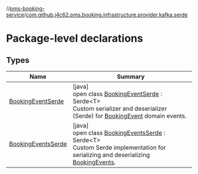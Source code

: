 //[pms-booking-service](../../index.md)/[com.github.j4c62.pms.booking.infrastructure.provider.kafka.serde](index.md)

# Package-level declarations

## Types

| Name | Summary |
|---|---|
| [BookingEventSerde](-booking-event-serde/index.md) | [java]<br>open class [BookingEventSerde](-booking-event-serde/index.md) : Serde&lt;T&gt; <br>Custom serializer and deserializer (Serde) for [BookingEvent](../com.github.j4c62.pms.booking.domain.aggregate.event/-booking-event/index.md) domain events. |
| [BookingEventsSerde](-booking-events-serde/index.md) | [java]<br>open class [BookingEventsSerde](-booking-events-serde/index.md) : Serde&lt;T&gt; <br>Custom Serde implementation for serializing and deserializing [BookingEvents](../com.github.j4c62.pms.booking.domain.aggregate.vo/-booking-events/index.md). |